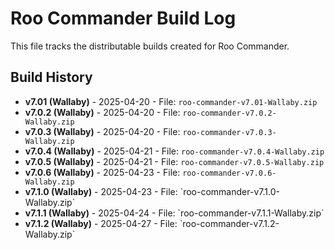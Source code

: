 # Roo Commander Build Log

This file tracks the distributable builds created for Roo Commander.

## Build History

- **v7.01 (Wallaby)** - 2025-04-20 - File: `roo-commander-v7.01-Wallaby.zip`
- **v7.0.2 (Wallaby)** - 2025-04-20 - File: `roo-commander-v7.0.2-Wallaby.zip`
- **v7.0.3 (Wallaby)** - 2025-04-20 - File: `roo-commander-v7.0.3-Wallaby.zip`
- **v7.0.4 (Wallaby)** - 2025-04-21 - File: `roo-commander-v7.0.4-Wallaby.zip`
- **v7.0.5 (Wallaby)** - 2025-04-21 - File: `roo-commander-v7.0.5-Wallaby.zip`
- **v7.0.6 (Wallaby)** - 2025-04-23 - File: `roo-commander-v7.0.6-Wallaby.zip`
- **v7.1.0 (Wallaby)** - 2025-04-23 - File: \`roo-commander-v7.1.0-Wallaby.zip\`
- **v7.1.1 (Wallaby)** - 2025-04-24 - File: \`roo-commander-v7.1.1-Wallaby.zip\`
- **v7.1.2 (Wallaby)** - 2025-04-27 - File: \`roo-commander-v7.1.2-Wallaby.zip\`
